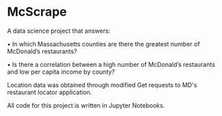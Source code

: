 # McScrape
A data science project that answers:

• In which Massachusetts counties are there the greatest number of McDonald’s restaurants?

• Is there a correlation between a high number of McDonald’s restaurants and low per capita income by county?

Location data was obtained through modified Get requests to MD's restaurant locator application.

All code for this project is written in Jupyter Notebooks. 
